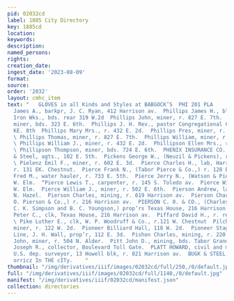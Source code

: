 ```yaml
---
pid: 02032cd
label: 1885 City Directory
key: 1885cd
location: 
keywords: 
description: 
named_persons: 
rights: 
creation_date: 
ingest_date: '2023-08-09'
format: 
source: 
order: '2032'
layout: cmhc_item
text: "   GLOVES in all Kinds and Styles at BABGOCK’S  PHI 201 PLA           Phillips
  James A., barkpr, J. C. Ryan, 412 Harrison av.  Phillips James H., blksmith, Pacific
  Iron Wks., bds. rear 319 W.2d  Phillips John, miner, r. 827 E. 7th.  Phillips J.,
  miner, bds. 323 E. 6th.  Phillips J. H. Rev., pastor Congregational Church, r.130
  KE. 8th  Phillips Mary Mrs., r. 432 E. 2d.  Phillips Pres, miner, r. 104 E. 2d.
  \ Phillips Thomas, miner, r. 827 E. 7th.  Phillips William, miner, r. 827 E. 7th.
  \ Phillips William J., miner, r. 432 E. 2d.  Phillipson Ellen Mrs., r. 222 E. Chestnut.
  \ Phillipson Thompson, miner, bds. 724 E. 6th.  PHENIX INSURANCE CO., London, Buck
  & Steel, agts., 102 E. 5th.  Pickens George W., (Neuzil & Pickens), r. 220 W. Chestnut.
  \ Pielenz Emil F., miner, r. 602 E. 3d.  Pierce Charles H., lab, Harrison Red. Wks.,
  r. 131 EK. Chestnut.  Pierce Frank N., (Tabor Pierce & Co.,) r. 128 E. 5th.  Pierce
  Fred M., water hauler, r. 733 E. 5th.  Pierce Jerry N., (Watson & Pierce,) r. 308
  W. Elm.  “Pierce Lewis T., carpenter, r. 145 S. Toledo av.  Pierce William, r. 308
  W. Elm.  Pierce William J., miner, r. 502 E. 6th.  Pierson Andrew, lab, r. 1215
  N. Hazel.  Pierson Charles, mining, r. 619 Harrison av.  Pierson Charles O., (C.
  O. Pierson & Co.,) r. 216 Harrison av.  PIERSON C. 0. & CO., (Charles O. Pierson,
  C. K. Simpson and B. C. Youngson,) prop’rs Texas House, 216 Harrison av.  Pierson
  Peter C., clk, Texas House, 216 Harrison av.  Piffard David H., r. rear 634 E. 4th.
  \ Pike Luther E., clk, W. P. Woodruff & Co., r.121 W. Chestnut  Pilcher William,
  miner, r. 122 W. 2d.  Pioneer Billiard Hall, 118 W. 2d.  Pioneer Stage and Express
  Line, J. H. Wall, prop’r, 112 E. 3d.  Pishon Charles, mining, r. 220 E. 4th.  Pitt
  John, miner, r. 504 N. Alder.  Pitt John D., mining, bds. Tabor Grand Hotel.  Pitts
  Joseph R., collector, Boulevard Toll Gate.  PLATT HOWARD, civil and mining engineer,
  U.S. dep. surveyor, 13 Howell blk, r. 821 Harrison av.  BUGK & STEEL, ‘twsczance
  orricz In THE cITy.    "
thumbnail: "/img/derivatives/iiif/images/02032cd/full/250,/0/default.jpg"
full: "/img/derivatives/iiif/images/02032cd/full/1140,/0/default.jpg"
manifest: "/img/derivatives/iiif/02032cd/manifest.json"
collection: directories
---
```

